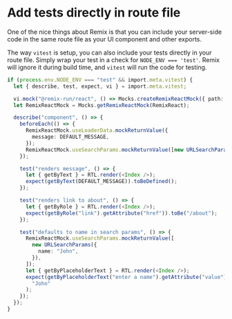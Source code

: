 # Add tests directly in route file

One of the nice things about Remix is that you can include your server-side code in the same route file as your UI component and other exports.

The way `vitest` is setup, you can also include your tests directly in your route file. Simply wrap your test in a check for `NODE_ENV === 'test'`. Remix will ignore it during build time, and `vitest` will run the code for testing.

```ts
if (process.env.NODE_ENV === "test" && import.meta.vitest) {
  let { describe, test, expect, vi } = import.meta.vitest;

  vi.mock("@remix-run/react", () => Mocks.createRemixReactMock({ path: "/" }));
  let RemixReactMock = Mocks.getRemixReactMock(RemixReact);

  describe("component", () => {
    beforeEach(() => {
      RemixReactMock.useLoaderData.mockReturnValue({
        message: DEFAULT_MESSAGE,
      });
      RemixReactMock.useSearchParams.mockReturnValue([new URLSearchParams()]);
    });

    test("renders message", () => {
      let { getByText } = RTL.render(<Index />);
      expect(getByText(DEFAULT_MESSAGE)).toBeDefined();
    });

    test("renders link to about", () => {
      let { getByRole } = RTL.render(<Index />);
      expect(getByRole("link").getAttribute("href")).toBe("/about");
    });

    test("defaults to name in search params", () => {
      RemixReactMock.useSearchParams.mockReturnValue([
        new URLSearchParams({
          name: "John",
        }),
      ]);
      let { getByPlaceholderText } = RTL.render(<Index />);
      expect(getByPlaceholderText("enter a name").getAttribute("value")).toBe(
        "John"
      );
    });
  });
}
```
